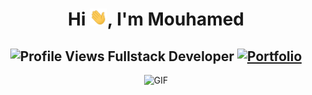 <h1 align="center">Hi <img src="https://github.com/MouhamedNdour/MouhamedNdour/blob/main/icons/Hi.gif" width="28px"/>, I'm Mouhamed</h1>
<h2 align="center">
  <img src="https://komarev.com/ghpvc/?username=[MouhamedNdour]&color=dc143c&style=for-the-badge" alt="Profile Views" style="height:21px;">
  Fullstack Developer
  <a href="https://mouhamedportfolio-mouhamedndours-projects.vercel.app/">
    <img src="https://img.shields.io/badge/Portfolio-543DE0?style=for-the-badge&logo=About.me&logoColor=white" alt="Portfolio" style="height:22px;">
  </a>
</h2>
<div align="center">
 <img alt="GIF" src="https://i.giphy.com/media/v1.Y2lkPTc5MGI3NjExNDFwNHUxcHl1bzl2emdjd3g2MnZ3MHkxZnN0NXc0dWs5aTRsaTA5eCZlcD12MV9pbnRlcm5hbF9naWZfYnlfaWQmY3Q9Zw/KGd6ns7MR1gPCRT52z/giphy.gif" />
</div>
